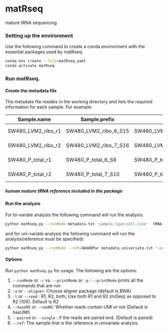 # matRseq
mature tRNA sequencing

### Setting up the environment
Use the following command to create a conda environment with the essential packages used by matRseq.
```bash
conda env create --file=matRseq.yaml
conda activate matRseq
```
### Run matRseq.
#### Create the metadata file
The metadata file resides in the working directory and lists the required information for each sample. 
For example:

| Sample.name  | Sample.prefix  | R1  | R2  | sample.type | cell.line | sample.rep |
|---|---|---|---|---|---|---|
SW480_LVM2_ribo_r1 | SW480_LVM2_ribo_6_S15 | SW480_LVM2_ribo_6_S15_R1_001.fastq.gz | SW480_LVM2_ribo_6_S15_R2_001.fastq.gz | ribo |	SW480-Par |	1 |
SW480_LVM2_ribo_r2 | SW480_LVM2_ribo_7_S16 | SW480_LVM2_ribo_7_S16_R1_001.fastq.gz | SW480_LVM2_ribo_7_S16_R2_001.fastq.gz | ribo | SW480-Par | 2 | 
SW480_P_total_r1 | SW480_P_total_6_S9 | SW480_P_total_6_S9_R1_001.fastq.gz | SW480_P_total_6_S9_R2_001.fastq.gz	total |	SW480-LvM2 | 1 |
SW480_P_total_r2 | SW480_P_total_7_S10 | SW480_P_total_7_S10_R1_001.fastq.gz | SW480_P_total_7_S10_R2_001.fastq.gz | total | SW480-LvM2 | 2 |

##### human mature tRNA reference included in the package

#### Run the analysis
For bi-variate analysis the following command will run the analysis:
```bash
python matRseq.py --runMode metadata.txt 'sample.type~cell.line'  tRNA_LvM2-v-Par.txt
```
and for uni-variate analysis the following command will run the analysis(reference must be specified):
```bash
python matRseq.py --runMode --ref=SW480Par metadata_univariate.txt '~cell.line'  tRNA_LvM2-v-Par.txt
```

#### Options
Run `python matRseq.py` for usage.
The following are the options:
1. `--runMode` or `-r` vs. `--printMode` or `-p` : `--printMode` prints all the commands that are run
2. `-a` or `--aligner`: Choose aligner package (default is BWA)
3. `-l` or `--read` : R1, R2, both; Use both R1 and R2 (miSeq) as opposed to R2 (10X). Default is R2
4. `--hasUMI` or `--noUMI`: Whether reads contain UMI or not (Default is hasUMI)
5. `--paired` or `--single` : if the reads are paired end. (Default is paired)
6. `--ref`: The sample that is the reference in univariate analysis.
